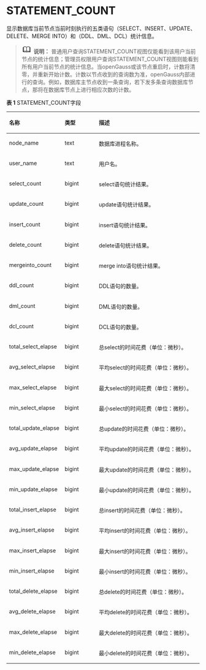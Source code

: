 # STATEMENT\_COUNT<a name="ZH-CN_TOPIC_0289900883"></a>

显示数据库当前节点当前时刻执行的五类语句（SELECT、INSERT、UPDATE、DELETE、MERGE INTO）和（DDL、DML、DCL）统计信息。

>![](public_sys-resources/icon-note.gif) **说明：** 
>普通用户查询STATEMENT\_COUNT视图仅能看到该用户当前节点的统计信息；管理员权限用户查询STATEMENT\_COUNT视图则能看到所有用户当前节点的统计信息。当openGauss或该节点重启时，计数将清零，并重新开始计数。计数以节点收到的查询数为准，openGauss内部进行的查询。例如，数据库主节点收到一条查询，若下发多条查询数据库节点，那将在数据库节点上进行相应次数的计数。

**表 1**  STATEMENT\_COUNT字段

<a name="zh-cn_topic_0283137166_zh-cn_topic_0237122656_table1994171295613"></a>
<table><thead align="left"><tr id="zh-cn_topic_0283137166_zh-cn_topic_0237122656_row12237912135617"><th class="cellrowborder" valign="top" width="27.67%" id="mcps1.2.4.1.1"><p id="zh-cn_topic_0283137166_zh-cn_topic_0237122656_p923751216563"><a name="zh-cn_topic_0283137166_zh-cn_topic_0237122656_p923751216563"></a><a name="zh-cn_topic_0283137166_zh-cn_topic_0237122656_p923751216563"></a><strong id="zh-cn_topic_0283137166_zh-cn_topic_0237122656_b3237191216569"><a name="zh-cn_topic_0283137166_zh-cn_topic_0237122656_b3237191216569"></a><a name="zh-cn_topic_0283137166_zh-cn_topic_0237122656_b3237191216569"></a>名称</strong></p>
</th>
<th class="cellrowborder" valign="top" width="17.9%" id="mcps1.2.4.1.2"><p id="zh-cn_topic_0283137166_zh-cn_topic_0237122656_p723718126565"><a name="zh-cn_topic_0283137166_zh-cn_topic_0237122656_p723718126565"></a><a name="zh-cn_topic_0283137166_zh-cn_topic_0237122656_p723718126565"></a><strong id="zh-cn_topic_0283137166_zh-cn_topic_0237122656_b5237712185619"><a name="zh-cn_topic_0283137166_zh-cn_topic_0237122656_b5237712185619"></a><a name="zh-cn_topic_0283137166_zh-cn_topic_0237122656_b5237712185619"></a>类型</strong></p>
</th>
<th class="cellrowborder" valign="top" width="54.43%" id="mcps1.2.4.1.3"><p id="zh-cn_topic_0283137166_zh-cn_topic_0237122656_p142372125566"><a name="zh-cn_topic_0283137166_zh-cn_topic_0237122656_p142372125566"></a><a name="zh-cn_topic_0283137166_zh-cn_topic_0237122656_p142372125566"></a><strong id="zh-cn_topic_0283137166_zh-cn_topic_0237122656_b1623721215561"><a name="zh-cn_topic_0283137166_zh-cn_topic_0237122656_b1623721215561"></a><a name="zh-cn_topic_0283137166_zh-cn_topic_0237122656_b1623721215561"></a>描述</strong></p>
</th>
</tr>
</thead>
<tbody><tr id="zh-cn_topic_0283137166_zh-cn_topic_0237122656_row623751214563"><td class="cellrowborder" valign="top" width="27.67%" headers="mcps1.2.4.1.1 "><p id="zh-cn_topic_0283137166_zh-cn_topic_0237122656_p11237181295616"><a name="zh-cn_topic_0283137166_zh-cn_topic_0237122656_p11237181295616"></a><a name="zh-cn_topic_0283137166_zh-cn_topic_0237122656_p11237181295616"></a>node_name</p>
</td>
<td class="cellrowborder" valign="top" width="17.9%" headers="mcps1.2.4.1.2 "><p id="zh-cn_topic_0283137166_zh-cn_topic_0237122656_p1723771214566"><a name="zh-cn_topic_0283137166_zh-cn_topic_0237122656_p1723771214566"></a><a name="zh-cn_topic_0283137166_zh-cn_topic_0237122656_p1723771214566"></a>text</p>
</td>
<td class="cellrowborder" valign="top" width="54.43%" headers="mcps1.2.4.1.3 "><p id="zh-cn_topic_0283137166_zh-cn_topic_0237122656_p162371512205615"><a name="zh-cn_topic_0283137166_zh-cn_topic_0237122656_p162371512205615"></a><a name="zh-cn_topic_0283137166_zh-cn_topic_0237122656_p162371512205615"></a>数据库进程名称。</p>
</td>
</tr>
<tr id="zh-cn_topic_0283137166_zh-cn_topic_0237122656_row7237912125616"><td class="cellrowborder" valign="top" width="27.67%" headers="mcps1.2.4.1.1 "><p id="zh-cn_topic_0283137166_zh-cn_topic_0237122656_p1923781217567"><a name="zh-cn_topic_0283137166_zh-cn_topic_0237122656_p1923781217567"></a><a name="zh-cn_topic_0283137166_zh-cn_topic_0237122656_p1923781217567"></a>user_name</p>
</td>
<td class="cellrowborder" valign="top" width="17.9%" headers="mcps1.2.4.1.2 "><p id="zh-cn_topic_0283137166_zh-cn_topic_0237122656_p1623701215617"><a name="zh-cn_topic_0283137166_zh-cn_topic_0237122656_p1623701215617"></a><a name="zh-cn_topic_0283137166_zh-cn_topic_0237122656_p1623701215617"></a>text</p>
</td>
<td class="cellrowborder" valign="top" width="54.43%" headers="mcps1.2.4.1.3 "><p id="zh-cn_topic_0283137166_zh-cn_topic_0237122656_p6237171215617"><a name="zh-cn_topic_0283137166_zh-cn_topic_0237122656_p6237171215617"></a><a name="zh-cn_topic_0283137166_zh-cn_topic_0237122656_p6237171215617"></a>用户名。</p>
</td>
</tr>
<tr id="zh-cn_topic_0283137166_zh-cn_topic_0237122656_row7237181255619"><td class="cellrowborder" valign="top" width="27.67%" headers="mcps1.2.4.1.1 "><p id="zh-cn_topic_0283137166_zh-cn_topic_0237122656_p5237412125613"><a name="zh-cn_topic_0283137166_zh-cn_topic_0237122656_p5237412125613"></a><a name="zh-cn_topic_0283137166_zh-cn_topic_0237122656_p5237412125613"></a>select_count</p>
</td>
<td class="cellrowborder" valign="top" width="17.9%" headers="mcps1.2.4.1.2 "><p id="zh-cn_topic_0283137166_zh-cn_topic_0237122656_p112371612135610"><a name="zh-cn_topic_0283137166_zh-cn_topic_0237122656_p112371612135610"></a><a name="zh-cn_topic_0283137166_zh-cn_topic_0237122656_p112371612135610"></a>bigint</p>
</td>
<td class="cellrowborder" valign="top" width="54.43%" headers="mcps1.2.4.1.3 "><p id="zh-cn_topic_0283137166_zh-cn_topic_0237122656_p1623713122561"><a name="zh-cn_topic_0283137166_zh-cn_topic_0237122656_p1623713122561"></a><a name="zh-cn_topic_0283137166_zh-cn_topic_0237122656_p1623713122561"></a>select语句统计结果。</p>
</td>
</tr>
<tr id="zh-cn_topic_0283137166_zh-cn_topic_0237122656_row423714123565"><td class="cellrowborder" valign="top" width="27.67%" headers="mcps1.2.4.1.1 "><p id="zh-cn_topic_0283137166_zh-cn_topic_0237122656_p623711217564"><a name="zh-cn_topic_0283137166_zh-cn_topic_0237122656_p623711217564"></a><a name="zh-cn_topic_0283137166_zh-cn_topic_0237122656_p623711217564"></a>update_count</p>
</td>
<td class="cellrowborder" valign="top" width="17.9%" headers="mcps1.2.4.1.2 "><p id="zh-cn_topic_0283137166_zh-cn_topic_0237122656_p5237111213560"><a name="zh-cn_topic_0283137166_zh-cn_topic_0237122656_p5237111213560"></a><a name="zh-cn_topic_0283137166_zh-cn_topic_0237122656_p5237111213560"></a>bigint</p>
</td>
<td class="cellrowborder" valign="top" width="54.43%" headers="mcps1.2.4.1.3 "><p id="zh-cn_topic_0283137166_zh-cn_topic_0237122656_p1623891275610"><a name="zh-cn_topic_0283137166_zh-cn_topic_0237122656_p1623891275610"></a><a name="zh-cn_topic_0283137166_zh-cn_topic_0237122656_p1623891275610"></a>update语句统计结果。</p>
</td>
</tr>
<tr id="zh-cn_topic_0283137166_zh-cn_topic_0237122656_row72381121569"><td class="cellrowborder" valign="top" width="27.67%" headers="mcps1.2.4.1.1 "><p id="zh-cn_topic_0283137166_zh-cn_topic_0237122656_p1723831211565"><a name="zh-cn_topic_0283137166_zh-cn_topic_0237122656_p1723831211565"></a><a name="zh-cn_topic_0283137166_zh-cn_topic_0237122656_p1723831211565"></a>insert_count</p>
</td>
<td class="cellrowborder" valign="top" width="17.9%" headers="mcps1.2.4.1.2 "><p id="zh-cn_topic_0283137166_zh-cn_topic_0237122656_p7238612105612"><a name="zh-cn_topic_0283137166_zh-cn_topic_0237122656_p7238612105612"></a><a name="zh-cn_topic_0283137166_zh-cn_topic_0237122656_p7238612105612"></a>bigint</p>
</td>
<td class="cellrowborder" valign="top" width="54.43%" headers="mcps1.2.4.1.3 "><p id="zh-cn_topic_0283137166_zh-cn_topic_0237122656_p13238201295615"><a name="zh-cn_topic_0283137166_zh-cn_topic_0237122656_p13238201295615"></a><a name="zh-cn_topic_0283137166_zh-cn_topic_0237122656_p13238201295615"></a>insert语句统计结果。</p>
</td>
</tr>
<tr id="zh-cn_topic_0283137166_zh-cn_topic_0237122656_row16238412135617"><td class="cellrowborder" valign="top" width="27.67%" headers="mcps1.2.4.1.1 "><p id="zh-cn_topic_0283137166_zh-cn_topic_0237122656_p1238121235610"><a name="zh-cn_topic_0283137166_zh-cn_topic_0237122656_p1238121235610"></a><a name="zh-cn_topic_0283137166_zh-cn_topic_0237122656_p1238121235610"></a>delete_count</p>
</td>
<td class="cellrowborder" valign="top" width="17.9%" headers="mcps1.2.4.1.2 "><p id="zh-cn_topic_0283137166_zh-cn_topic_0237122656_p10238812135616"><a name="zh-cn_topic_0283137166_zh-cn_topic_0237122656_p10238812135616"></a><a name="zh-cn_topic_0283137166_zh-cn_topic_0237122656_p10238812135616"></a>bigint</p>
</td>
<td class="cellrowborder" valign="top" width="54.43%" headers="mcps1.2.4.1.3 "><p id="zh-cn_topic_0283137166_zh-cn_topic_0237122656_p42381412165617"><a name="zh-cn_topic_0283137166_zh-cn_topic_0237122656_p42381412165617"></a><a name="zh-cn_topic_0283137166_zh-cn_topic_0237122656_p42381412165617"></a>delete语句统计结果。</p>
</td>
</tr>
<tr id="zh-cn_topic_0283137166_zh-cn_topic_0237122656_row2238111295610"><td class="cellrowborder" valign="top" width="27.67%" headers="mcps1.2.4.1.1 "><p id="zh-cn_topic_0283137166_zh-cn_topic_0237122656_p1823821255612"><a name="zh-cn_topic_0283137166_zh-cn_topic_0237122656_p1823821255612"></a><a name="zh-cn_topic_0283137166_zh-cn_topic_0237122656_p1823821255612"></a>mergeinto_count</p>
</td>
<td class="cellrowborder" valign="top" width="17.9%" headers="mcps1.2.4.1.2 "><p id="zh-cn_topic_0283137166_zh-cn_topic_0237122656_p1623901235620"><a name="zh-cn_topic_0283137166_zh-cn_topic_0237122656_p1623901235620"></a><a name="zh-cn_topic_0283137166_zh-cn_topic_0237122656_p1623901235620"></a>bigint</p>
</td>
<td class="cellrowborder" valign="top" width="54.43%" headers="mcps1.2.4.1.3 "><p id="zh-cn_topic_0283137166_zh-cn_topic_0237122656_p15239412195615"><a name="zh-cn_topic_0283137166_zh-cn_topic_0237122656_p15239412195615"></a><a name="zh-cn_topic_0283137166_zh-cn_topic_0237122656_p15239412195615"></a>merge into语句统计结果。</p>
</td>
</tr>
<tr id="zh-cn_topic_0283137166_zh-cn_topic_0237122656_row3239131212562"><td class="cellrowborder" valign="top" width="27.67%" headers="mcps1.2.4.1.1 "><p id="zh-cn_topic_0283137166_zh-cn_topic_0237122656_p1623911127563"><a name="zh-cn_topic_0283137166_zh-cn_topic_0237122656_p1623911127563"></a><a name="zh-cn_topic_0283137166_zh-cn_topic_0237122656_p1623911127563"></a>ddl_count</p>
</td>
<td class="cellrowborder" valign="top" width="17.9%" headers="mcps1.2.4.1.2 "><p id="zh-cn_topic_0283137166_zh-cn_topic_0237122656_p12391512195615"><a name="zh-cn_topic_0283137166_zh-cn_topic_0237122656_p12391512195615"></a><a name="zh-cn_topic_0283137166_zh-cn_topic_0237122656_p12391512195615"></a>bigint</p>
</td>
<td class="cellrowborder" valign="top" width="54.43%" headers="mcps1.2.4.1.3 "><p id="zh-cn_topic_0283137166_zh-cn_topic_0237122656_p2023913125566"><a name="zh-cn_topic_0283137166_zh-cn_topic_0237122656_p2023913125566"></a><a name="zh-cn_topic_0283137166_zh-cn_topic_0237122656_p2023913125566"></a>DDL语句的数量。</p>
</td>
</tr>
<tr id="zh-cn_topic_0283137166_zh-cn_topic_0237122656_row142393122565"><td class="cellrowborder" valign="top" width="27.67%" headers="mcps1.2.4.1.1 "><p id="zh-cn_topic_0283137166_zh-cn_topic_0237122656_p2239112165617"><a name="zh-cn_topic_0283137166_zh-cn_topic_0237122656_p2239112165617"></a><a name="zh-cn_topic_0283137166_zh-cn_topic_0237122656_p2239112165617"></a>dml_count</p>
</td>
<td class="cellrowborder" valign="top" width="17.9%" headers="mcps1.2.4.1.2 "><p id="zh-cn_topic_0283137166_zh-cn_topic_0237122656_p1423921255616"><a name="zh-cn_topic_0283137166_zh-cn_topic_0237122656_p1423921255616"></a><a name="zh-cn_topic_0283137166_zh-cn_topic_0237122656_p1423921255616"></a>bigint</p>
</td>
<td class="cellrowborder" valign="top" width="54.43%" headers="mcps1.2.4.1.3 "><p id="zh-cn_topic_0283137166_zh-cn_topic_0237122656_p1923901219563"><a name="zh-cn_topic_0283137166_zh-cn_topic_0237122656_p1923901219563"></a><a name="zh-cn_topic_0283137166_zh-cn_topic_0237122656_p1923901219563"></a>DML语句的数量。</p>
</td>
</tr>
<tr id="zh-cn_topic_0283137166_zh-cn_topic_0237122656_row423991255613"><td class="cellrowborder" valign="top" width="27.67%" headers="mcps1.2.4.1.1 "><p id="zh-cn_topic_0283137166_zh-cn_topic_0237122656_p14239101215568"><a name="zh-cn_topic_0283137166_zh-cn_topic_0237122656_p14239101215568"></a><a name="zh-cn_topic_0283137166_zh-cn_topic_0237122656_p14239101215568"></a>dcl_count</p>
</td>
<td class="cellrowborder" valign="top" width="17.9%" headers="mcps1.2.4.1.2 "><p id="zh-cn_topic_0283137166_zh-cn_topic_0237122656_p123961210561"><a name="zh-cn_topic_0283137166_zh-cn_topic_0237122656_p123961210561"></a><a name="zh-cn_topic_0283137166_zh-cn_topic_0237122656_p123961210561"></a>bigint</p>
</td>
<td class="cellrowborder" valign="top" width="54.43%" headers="mcps1.2.4.1.3 "><p id="zh-cn_topic_0283137166_zh-cn_topic_0237122656_p3239112185612"><a name="zh-cn_topic_0283137166_zh-cn_topic_0237122656_p3239112185612"></a><a name="zh-cn_topic_0283137166_zh-cn_topic_0237122656_p3239112185612"></a>DCL语句的数量。</p>
</td>
</tr>
<tr id="zh-cn_topic_0283137166_zh-cn_topic_0237122656_row0239181225616"><td class="cellrowborder" valign="top" width="27.67%" headers="mcps1.2.4.1.1 "><p id="zh-cn_topic_0283137166_zh-cn_topic_0237122656_p14239111211561"><a name="zh-cn_topic_0283137166_zh-cn_topic_0237122656_p14239111211561"></a><a name="zh-cn_topic_0283137166_zh-cn_topic_0237122656_p14239111211561"></a>total_select_elapse</p>
</td>
<td class="cellrowborder" valign="top" width="17.9%" headers="mcps1.2.4.1.2 "><p id="zh-cn_topic_0283137166_zh-cn_topic_0237122656_p023961219565"><a name="zh-cn_topic_0283137166_zh-cn_topic_0237122656_p023961219565"></a><a name="zh-cn_topic_0283137166_zh-cn_topic_0237122656_p023961219565"></a>bigint</p>
</td>
<td class="cellrowborder" valign="top" width="54.43%" headers="mcps1.2.4.1.3 "><p id="zh-cn_topic_0283137166_zh-cn_topic_0237122656_p623913126560"><a name="zh-cn_topic_0283137166_zh-cn_topic_0237122656_p623913126560"></a><a name="zh-cn_topic_0283137166_zh-cn_topic_0237122656_p623913126560"></a>总select的时间花费（单位：微秒）。</p>
</td>
</tr>
<tr id="zh-cn_topic_0283137166_zh-cn_topic_0237122656_row13239111285612"><td class="cellrowborder" valign="top" width="27.67%" headers="mcps1.2.4.1.1 "><p id="zh-cn_topic_0283137166_zh-cn_topic_0237122656_p10239171285611"><a name="zh-cn_topic_0283137166_zh-cn_topic_0237122656_p10239171285611"></a><a name="zh-cn_topic_0283137166_zh-cn_topic_0237122656_p10239171285611"></a>avg_select_elapse</p>
</td>
<td class="cellrowborder" valign="top" width="17.9%" headers="mcps1.2.4.1.2 "><p id="zh-cn_topic_0283137166_zh-cn_topic_0237122656_p9239112125613"><a name="zh-cn_topic_0283137166_zh-cn_topic_0237122656_p9239112125613"></a><a name="zh-cn_topic_0283137166_zh-cn_topic_0237122656_p9239112125613"></a>bigint</p>
</td>
<td class="cellrowborder" valign="top" width="54.43%" headers="mcps1.2.4.1.3 "><p id="zh-cn_topic_0283137166_zh-cn_topic_0237122656_p9239812195619"><a name="zh-cn_topic_0283137166_zh-cn_topic_0237122656_p9239812195619"></a><a name="zh-cn_topic_0283137166_zh-cn_topic_0237122656_p9239812195619"></a>平均select的时间花费（单位：微秒）。</p>
</td>
</tr>
<tr id="zh-cn_topic_0283137166_zh-cn_topic_0237122656_row11239171212565"><td class="cellrowborder" valign="top" width="27.67%" headers="mcps1.2.4.1.1 "><p id="zh-cn_topic_0283137166_zh-cn_topic_0237122656_p723910124563"><a name="zh-cn_topic_0283137166_zh-cn_topic_0237122656_p723910124563"></a><a name="zh-cn_topic_0283137166_zh-cn_topic_0237122656_p723910124563"></a>max_select_elapse</p>
</td>
<td class="cellrowborder" valign="top" width="17.9%" headers="mcps1.2.4.1.2 "><p id="zh-cn_topic_0283137166_zh-cn_topic_0237122656_p10239512145611"><a name="zh-cn_topic_0283137166_zh-cn_topic_0237122656_p10239512145611"></a><a name="zh-cn_topic_0283137166_zh-cn_topic_0237122656_p10239512145611"></a>bigint</p>
</td>
<td class="cellrowborder" valign="top" width="54.43%" headers="mcps1.2.4.1.3 "><p id="zh-cn_topic_0283137166_zh-cn_topic_0237122656_p19239212195612"><a name="zh-cn_topic_0283137166_zh-cn_topic_0237122656_p19239212195612"></a><a name="zh-cn_topic_0283137166_zh-cn_topic_0237122656_p19239212195612"></a>最大select的时间花费（单位：微秒）。</p>
</td>
</tr>
<tr id="zh-cn_topic_0283137166_zh-cn_topic_0237122656_row62394127569"><td class="cellrowborder" valign="top" width="27.67%" headers="mcps1.2.4.1.1 "><p id="zh-cn_topic_0283137166_zh-cn_topic_0237122656_p623918126568"><a name="zh-cn_topic_0283137166_zh-cn_topic_0237122656_p623918126568"></a><a name="zh-cn_topic_0283137166_zh-cn_topic_0237122656_p623918126568"></a>min_select_elapse</p>
</td>
<td class="cellrowborder" valign="top" width="17.9%" headers="mcps1.2.4.1.2 "><p id="zh-cn_topic_0283137166_zh-cn_topic_0237122656_p42393123564"><a name="zh-cn_topic_0283137166_zh-cn_topic_0237122656_p42393123564"></a><a name="zh-cn_topic_0283137166_zh-cn_topic_0237122656_p42393123564"></a>bigint</p>
</td>
<td class="cellrowborder" valign="top" width="54.43%" headers="mcps1.2.4.1.3 "><p id="zh-cn_topic_0283137166_zh-cn_topic_0237122656_p424011220567"><a name="zh-cn_topic_0283137166_zh-cn_topic_0237122656_p424011220567"></a><a name="zh-cn_topic_0283137166_zh-cn_topic_0237122656_p424011220567"></a>最小select的时间花费（单位：微秒）。</p>
</td>
</tr>
<tr id="zh-cn_topic_0283137166_zh-cn_topic_0237122656_row924019127561"><td class="cellrowborder" valign="top" width="27.67%" headers="mcps1.2.4.1.1 "><p id="zh-cn_topic_0283137166_zh-cn_topic_0237122656_p22401912125619"><a name="zh-cn_topic_0283137166_zh-cn_topic_0237122656_p22401912125619"></a><a name="zh-cn_topic_0283137166_zh-cn_topic_0237122656_p22401912125619"></a>total_update_elapse</p>
</td>
<td class="cellrowborder" valign="top" width="17.9%" headers="mcps1.2.4.1.2 "><p id="zh-cn_topic_0283137166_zh-cn_topic_0237122656_p112401412105619"><a name="zh-cn_topic_0283137166_zh-cn_topic_0237122656_p112401412105619"></a><a name="zh-cn_topic_0283137166_zh-cn_topic_0237122656_p112401412105619"></a>bigint</p>
</td>
<td class="cellrowborder" valign="top" width="54.43%" headers="mcps1.2.4.1.3 "><p id="zh-cn_topic_0283137166_zh-cn_topic_0237122656_p162406123562"><a name="zh-cn_topic_0283137166_zh-cn_topic_0237122656_p162406123562"></a><a name="zh-cn_topic_0283137166_zh-cn_topic_0237122656_p162406123562"></a>总update的时间花费（单位：微秒）。</p>
</td>
</tr>
<tr id="zh-cn_topic_0283137166_zh-cn_topic_0237122656_row524031255614"><td class="cellrowborder" valign="top" width="27.67%" headers="mcps1.2.4.1.1 "><p id="zh-cn_topic_0283137166_zh-cn_topic_0237122656_p8240712105611"><a name="zh-cn_topic_0283137166_zh-cn_topic_0237122656_p8240712105611"></a><a name="zh-cn_topic_0283137166_zh-cn_topic_0237122656_p8240712105611"></a>avg_update_elapse</p>
</td>
<td class="cellrowborder" valign="top" width="17.9%" headers="mcps1.2.4.1.2 "><p id="zh-cn_topic_0283137166_zh-cn_topic_0237122656_p11240412145614"><a name="zh-cn_topic_0283137166_zh-cn_topic_0237122656_p11240412145614"></a><a name="zh-cn_topic_0283137166_zh-cn_topic_0237122656_p11240412145614"></a>bigint</p>
</td>
<td class="cellrowborder" valign="top" width="54.43%" headers="mcps1.2.4.1.3 "><p id="zh-cn_topic_0283137166_zh-cn_topic_0237122656_p22401112185613"><a name="zh-cn_topic_0283137166_zh-cn_topic_0237122656_p22401112185613"></a><a name="zh-cn_topic_0283137166_zh-cn_topic_0237122656_p22401112185613"></a>平均update的时间花费（单位：微秒）。</p>
</td>
</tr>
<tr id="zh-cn_topic_0283137166_zh-cn_topic_0237122656_row2024031275619"><td class="cellrowborder" valign="top" width="27.67%" headers="mcps1.2.4.1.1 "><p id="zh-cn_topic_0283137166_zh-cn_topic_0237122656_p18240101217564"><a name="zh-cn_topic_0283137166_zh-cn_topic_0237122656_p18240101217564"></a><a name="zh-cn_topic_0283137166_zh-cn_topic_0237122656_p18240101217564"></a>max_update_elapse</p>
</td>
<td class="cellrowborder" valign="top" width="17.9%" headers="mcps1.2.4.1.2 "><p id="zh-cn_topic_0283137166_zh-cn_topic_0237122656_p1024011215611"><a name="zh-cn_topic_0283137166_zh-cn_topic_0237122656_p1024011215611"></a><a name="zh-cn_topic_0283137166_zh-cn_topic_0237122656_p1024011215611"></a>bigint</p>
</td>
<td class="cellrowborder" valign="top" width="54.43%" headers="mcps1.2.4.1.3 "><p id="zh-cn_topic_0283137166_zh-cn_topic_0237122656_p13240161245612"><a name="zh-cn_topic_0283137166_zh-cn_topic_0237122656_p13240161245612"></a><a name="zh-cn_topic_0283137166_zh-cn_topic_0237122656_p13240161245612"></a>最大update的时间花费（单位：微秒）。</p>
</td>
</tr>
<tr id="zh-cn_topic_0283137166_zh-cn_topic_0237122656_row19240101218568"><td class="cellrowborder" valign="top" width="27.67%" headers="mcps1.2.4.1.1 "><p id="zh-cn_topic_0283137166_zh-cn_topic_0237122656_p16240512135612"><a name="zh-cn_topic_0283137166_zh-cn_topic_0237122656_p16240512135612"></a><a name="zh-cn_topic_0283137166_zh-cn_topic_0237122656_p16240512135612"></a>min_update_elapse</p>
</td>
<td class="cellrowborder" valign="top" width="17.9%" headers="mcps1.2.4.1.2 "><p id="zh-cn_topic_0283137166_zh-cn_topic_0237122656_p62401122560"><a name="zh-cn_topic_0283137166_zh-cn_topic_0237122656_p62401122560"></a><a name="zh-cn_topic_0283137166_zh-cn_topic_0237122656_p62401122560"></a>bigint</p>
</td>
<td class="cellrowborder" valign="top" width="54.43%" headers="mcps1.2.4.1.3 "><p id="zh-cn_topic_0283137166_zh-cn_topic_0237122656_p13240121212561"><a name="zh-cn_topic_0283137166_zh-cn_topic_0237122656_p13240121212561"></a><a name="zh-cn_topic_0283137166_zh-cn_topic_0237122656_p13240121212561"></a>最小update的时间花费（单位：微秒）。</p>
</td>
</tr>
<tr id="zh-cn_topic_0283137166_zh-cn_topic_0237122656_row8240121219567"><td class="cellrowborder" valign="top" width="27.67%" headers="mcps1.2.4.1.1 "><p id="zh-cn_topic_0283137166_zh-cn_topic_0237122656_p3240121285611"><a name="zh-cn_topic_0283137166_zh-cn_topic_0237122656_p3240121285611"></a><a name="zh-cn_topic_0283137166_zh-cn_topic_0237122656_p3240121285611"></a>total_insert_elapse</p>
</td>
<td class="cellrowborder" valign="top" width="17.9%" headers="mcps1.2.4.1.2 "><p id="zh-cn_topic_0283137166_zh-cn_topic_0237122656_p1124021295613"><a name="zh-cn_topic_0283137166_zh-cn_topic_0237122656_p1124021295613"></a><a name="zh-cn_topic_0283137166_zh-cn_topic_0237122656_p1124021295613"></a>bigint</p>
</td>
<td class="cellrowborder" valign="top" width="54.43%" headers="mcps1.2.4.1.3 "><p id="zh-cn_topic_0283137166_zh-cn_topic_0237122656_p47303468312"><a name="zh-cn_topic_0283137166_zh-cn_topic_0237122656_p47303468312"></a><a name="zh-cn_topic_0283137166_zh-cn_topic_0237122656_p47303468312"></a>总insert的时间花费（单位：微秒）。</p>
</td>
</tr>
<tr id="zh-cn_topic_0283137166_zh-cn_topic_0237122656_row924071215610"><td class="cellrowborder" valign="top" width="27.67%" headers="mcps1.2.4.1.1 "><p id="zh-cn_topic_0283137166_zh-cn_topic_0237122656_p1024021225617"><a name="zh-cn_topic_0283137166_zh-cn_topic_0237122656_p1024021225617"></a><a name="zh-cn_topic_0283137166_zh-cn_topic_0237122656_p1024021225617"></a>avg_insert_elapse</p>
</td>
<td class="cellrowborder" valign="top" width="17.9%" headers="mcps1.2.4.1.2 "><p id="zh-cn_topic_0283137166_zh-cn_topic_0237122656_p92402012175619"><a name="zh-cn_topic_0283137166_zh-cn_topic_0237122656_p92402012175619"></a><a name="zh-cn_topic_0283137166_zh-cn_topic_0237122656_p92402012175619"></a>bigint</p>
</td>
<td class="cellrowborder" valign="top" width="54.43%" headers="mcps1.2.4.1.3 "><p id="zh-cn_topic_0283137166_zh-cn_topic_0237122656_p824001205617"><a name="zh-cn_topic_0283137166_zh-cn_topic_0237122656_p824001205617"></a><a name="zh-cn_topic_0283137166_zh-cn_topic_0237122656_p824001205617"></a>平均insert的时间花费（单位：微秒）。</p>
</td>
</tr>
<tr id="zh-cn_topic_0283137166_zh-cn_topic_0237122656_row7240161235617"><td class="cellrowborder" valign="top" width="27.67%" headers="mcps1.2.4.1.1 "><p id="zh-cn_topic_0283137166_zh-cn_topic_0237122656_p15240181213568"><a name="zh-cn_topic_0283137166_zh-cn_topic_0237122656_p15240181213568"></a><a name="zh-cn_topic_0283137166_zh-cn_topic_0237122656_p15240181213568"></a>max_insert_elapse</p>
</td>
<td class="cellrowborder" valign="top" width="17.9%" headers="mcps1.2.4.1.2 "><p id="zh-cn_topic_0283137166_zh-cn_topic_0237122656_p02401812145620"><a name="zh-cn_topic_0283137166_zh-cn_topic_0237122656_p02401812145620"></a><a name="zh-cn_topic_0283137166_zh-cn_topic_0237122656_p02401812145620"></a>bigint</p>
</td>
<td class="cellrowborder" valign="top" width="54.43%" headers="mcps1.2.4.1.3 "><p id="zh-cn_topic_0283137166_zh-cn_topic_0237122656_p224061219563"><a name="zh-cn_topic_0283137166_zh-cn_topic_0237122656_p224061219563"></a><a name="zh-cn_topic_0283137166_zh-cn_topic_0237122656_p224061219563"></a>最大insert的时间花费（单位：微秒）。</p>
</td>
</tr>
<tr id="zh-cn_topic_0283137166_zh-cn_topic_0237122656_row1524011216565"><td class="cellrowborder" valign="top" width="27.67%" headers="mcps1.2.4.1.1 "><p id="zh-cn_topic_0283137166_zh-cn_topic_0237122656_p1624051285617"><a name="zh-cn_topic_0283137166_zh-cn_topic_0237122656_p1624051285617"></a><a name="zh-cn_topic_0283137166_zh-cn_topic_0237122656_p1624051285617"></a>min_insert_elapse</p>
</td>
<td class="cellrowborder" valign="top" width="17.9%" headers="mcps1.2.4.1.2 "><p id="zh-cn_topic_0283137166_zh-cn_topic_0237122656_p82411212105613"><a name="zh-cn_topic_0283137166_zh-cn_topic_0237122656_p82411212105613"></a><a name="zh-cn_topic_0283137166_zh-cn_topic_0237122656_p82411212105613"></a>bigint</p>
</td>
<td class="cellrowborder" valign="top" width="54.43%" headers="mcps1.2.4.1.3 "><p id="zh-cn_topic_0283137166_zh-cn_topic_0237122656_p224181265619"><a name="zh-cn_topic_0283137166_zh-cn_topic_0237122656_p224181265619"></a><a name="zh-cn_topic_0283137166_zh-cn_topic_0237122656_p224181265619"></a>最小insert的时间花费（单位：微秒）。</p>
</td>
</tr>
<tr id="zh-cn_topic_0283137166_zh-cn_topic_0237122656_row1824151215567"><td class="cellrowborder" valign="top" width="27.67%" headers="mcps1.2.4.1.1 "><p id="zh-cn_topic_0283137166_zh-cn_topic_0237122656_p4241312185612"><a name="zh-cn_topic_0283137166_zh-cn_topic_0237122656_p4241312185612"></a><a name="zh-cn_topic_0283137166_zh-cn_topic_0237122656_p4241312185612"></a>total_delete_elapse</p>
</td>
<td class="cellrowborder" valign="top" width="17.9%" headers="mcps1.2.4.1.2 "><p id="zh-cn_topic_0283137166_zh-cn_topic_0237122656_p624141217562"><a name="zh-cn_topic_0283137166_zh-cn_topic_0237122656_p624141217562"></a><a name="zh-cn_topic_0283137166_zh-cn_topic_0237122656_p624141217562"></a>bigint</p>
</td>
<td class="cellrowborder" valign="top" width="54.43%" headers="mcps1.2.4.1.3 "><p id="zh-cn_topic_0283137166_zh-cn_topic_0237122656_p324171217563"><a name="zh-cn_topic_0283137166_zh-cn_topic_0237122656_p324171217563"></a><a name="zh-cn_topic_0283137166_zh-cn_topic_0237122656_p324171217563"></a>总delete的时间花费（单位：微秒）。</p>
</td>
</tr>
<tr id="zh-cn_topic_0283137166_zh-cn_topic_0237122656_row19241012105613"><td class="cellrowborder" valign="top" width="27.67%" headers="mcps1.2.4.1.1 "><p id="zh-cn_topic_0283137166_zh-cn_topic_0237122656_p1624141245619"><a name="zh-cn_topic_0283137166_zh-cn_topic_0237122656_p1624141245619"></a><a name="zh-cn_topic_0283137166_zh-cn_topic_0237122656_p1624141245619"></a>avg_delete_elapse</p>
</td>
<td class="cellrowborder" valign="top" width="17.9%" headers="mcps1.2.4.1.2 "><p id="zh-cn_topic_0283137166_zh-cn_topic_0237122656_p112411112115610"><a name="zh-cn_topic_0283137166_zh-cn_topic_0237122656_p112411112115610"></a><a name="zh-cn_topic_0283137166_zh-cn_topic_0237122656_p112411112115610"></a>bigint</p>
</td>
<td class="cellrowborder" valign="top" width="54.43%" headers="mcps1.2.4.1.3 "><p id="zh-cn_topic_0283137166_zh-cn_topic_0237122656_p22411121563"><a name="zh-cn_topic_0283137166_zh-cn_topic_0237122656_p22411121563"></a><a name="zh-cn_topic_0283137166_zh-cn_topic_0237122656_p22411121563"></a>平均delete的时间花费（单位：微秒）。</p>
</td>
</tr>
<tr id="zh-cn_topic_0283137166_zh-cn_topic_0237122656_row1224112126565"><td class="cellrowborder" valign="top" width="27.67%" headers="mcps1.2.4.1.1 "><p id="zh-cn_topic_0283137166_zh-cn_topic_0237122656_p12411312165616"><a name="zh-cn_topic_0283137166_zh-cn_topic_0237122656_p12411312165616"></a><a name="zh-cn_topic_0283137166_zh-cn_topic_0237122656_p12411312165616"></a>max_delete_elapse</p>
</td>
<td class="cellrowborder" valign="top" width="17.9%" headers="mcps1.2.4.1.2 "><p id="zh-cn_topic_0283137166_zh-cn_topic_0237122656_p8241191265614"><a name="zh-cn_topic_0283137166_zh-cn_topic_0237122656_p8241191265614"></a><a name="zh-cn_topic_0283137166_zh-cn_topic_0237122656_p8241191265614"></a>bigint</p>
</td>
<td class="cellrowborder" valign="top" width="54.43%" headers="mcps1.2.4.1.3 "><p id="zh-cn_topic_0283137166_zh-cn_topic_0237122656_p16241121225615"><a name="zh-cn_topic_0283137166_zh-cn_topic_0237122656_p16241121225615"></a><a name="zh-cn_topic_0283137166_zh-cn_topic_0237122656_p16241121225615"></a>最大delete的时间花费（单位：微秒）。</p>
</td>
</tr>
<tr id="zh-cn_topic_0283137166_zh-cn_topic_0237122656_row1241141220565"><td class="cellrowborder" valign="top" width="27.67%" headers="mcps1.2.4.1.1 "><p id="zh-cn_topic_0283137166_zh-cn_topic_0237122656_p1524171225616"><a name="zh-cn_topic_0283137166_zh-cn_topic_0237122656_p1524171225616"></a><a name="zh-cn_topic_0283137166_zh-cn_topic_0237122656_p1524171225616"></a>min_delete_elapse</p>
</td>
<td class="cellrowborder" valign="top" width="17.9%" headers="mcps1.2.4.1.2 "><p id="zh-cn_topic_0283137166_zh-cn_topic_0237122656_p102411312185616"><a name="zh-cn_topic_0283137166_zh-cn_topic_0237122656_p102411312185616"></a><a name="zh-cn_topic_0283137166_zh-cn_topic_0237122656_p102411312185616"></a>bigint</p>
</td>
<td class="cellrowborder" valign="top" width="54.43%" headers="mcps1.2.4.1.3 "><p id="zh-cn_topic_0283137166_zh-cn_topic_0237122656_p82411312145617"><a name="zh-cn_topic_0283137166_zh-cn_topic_0237122656_p82411312145617"></a><a name="zh-cn_topic_0283137166_zh-cn_topic_0237122656_p82411312145617"></a>最小delete的时间花费（单位：微秒）。</p>
</td>
</tr>
</tbody>
</table>

